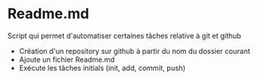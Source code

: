 # Readme.md
Script qui permet d'automatiser certaines tâches relative à git et github
- Création d'un repository sur github à partir du nom du dossier courant
- Ajoute un fichier Readme.md
- Exécute les tâches initials (init, add, commit, push)

